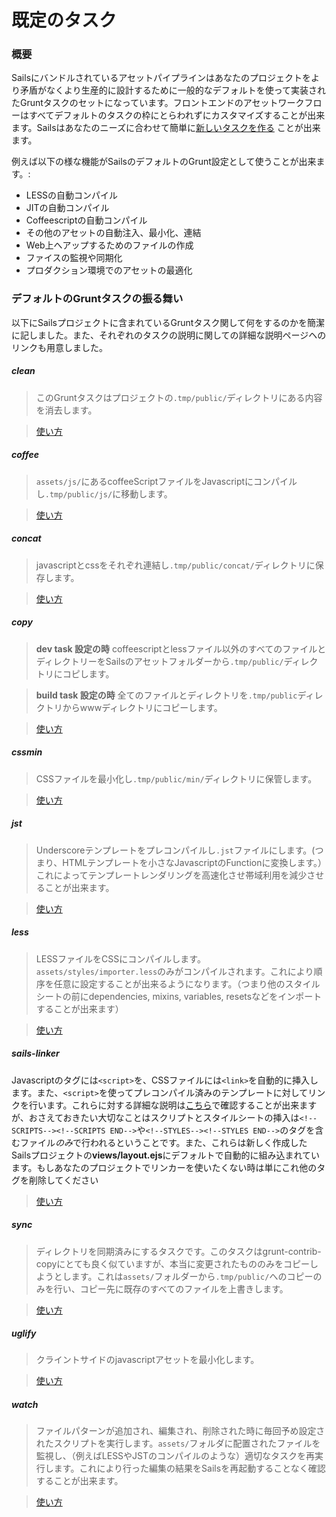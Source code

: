 # 既定のタスク

### 概要

Sailsにバンドルされているアセットパイプラインはあなたのプロジェクトをより矛盾がなくより生産的に設計するために一般的なデフォルトを使って実装されたGruntタスクのセットになっています。フロントエンドのアセットワークフローはすべてデフォルトのタスクの枠にとらわれずにカスタマイズすることが出来ます。Sailsはあなたのニーズに合わせて簡単に[新しいタスクを作る](http://sailsjs.org/documentation/concepts/Assets/TaskAutomation.html?q=task-configuration) ことが出来ます。
<!-- change link to: /documentation/concepts/assets/task-automation#?task-configuration once new site is live -->

例えば以下の様な機能がSailsのデフォルトのGrunt設定として使うことが出来ます。:
- LESSの自動コンパイル
- JITの自動コンパイル
- Coffeescriptの自動コンパイル
- その他のアセットの自動注入、最小化、連結
- Web上へアップするためのファイルの作成
- ファイスの監視や同期化
- プロダクション環境でのアセットの最適化

### デフォルトのGruntタスクの振る舞い

以下にSailsプロジェクトに含まれているGruntタスク関して何をするのかを簡潔に記しました。また、それぞれのタスクの説明に関しての詳細な説明ページヘのリンクも用意しました。

##### clean

> このGruntタスクはプロジェクトの`.tmp/public/`ディレクトリにある内容を消去します。

> [使い方](https://github.com/gruntjs/grunt-contrib-clean)

##### coffee

> `assets/js/`にあるcoffeeScriptファイルをJavascriptにコンパイルし`.tmp/public/js/`に移動します。

> [使い方](https://github.com/gruntjs/grunt-contrib-coffee)

##### concat

> javascriptとcssをそれぞれ連結し`.tmp/public/concat/`ディレクトリに保存します。

> [使い方](https://github.com/gruntjs/grunt-contrib-concat)

##### copy

> **dev task 設定の時**
> coffeescriptとlessファイル以外のすべてのファイルとディレクトリーをSailsのアセットフォルダーから`.tmp/public/`ディレクトリにコピします。

> **build task 設定の時**
> 全てのファイルとディレクトリを`.tmp/public`ディレクトリからwwwディレクトリにコピーします。

> [使い方](https://github.com/gruntjs/grunt-contrib-copy)

##### cssmin

> CSSファイルを最小化し`.tmp/public/min/`ディレクトリに保管します。

> [使い方](https://github.com/gruntjs/grunt-contrib-cssmin)

##### jst

> Underscoreテンプレートをプレコンパイルし`.jst`ファイルにします。(つまり、HTMLテンプレートを小さなJavascriptのFunctionに変換します。）これによってテンプレートレンダリングを高速化させ帯域利用を減少させることが出来ます。

> [使い方](https://github.com/gruntjs/grunt-contrib-jst)

##### less

> LESSファイルをCSSにコンパイルします。`assets/styles/importer.less`のみがコンパイルされます。これにより順序を任意に設定することが出来るようになります。（つまり他のスタイルシートの前にdependencies, mixins, variables, resetsなどをインポートすることが出来ます）

> [使い方](https://github.com/gruntjs/grunt-contrib-less)

##### sails-linker

Javascriptのタグには`<script>`を、CSSファイルには`<link>`を自動的に挿入します。また、`<script>`を使ってプレコンパイル済みのテンプレートに対してリンクを行います。これらに対する詳細な説明は[こちら](https://github.com/balderdashy/sails-generate-frontend/blob/master/docs/overview.md#a-litte-bit-more-about-sails-linking)で確認することが出来ますが、おさえておきたい大切なことはスクリプトとスタイルシートの挿入は`<!--SCRIPTS--><!--SCRIPTS END-->`や`<!--STYLES--><!--STYLES END-->`のタグを含むファイル*のみ*で行われるということです。また、これらは新しく作成したSailsプロジェクトの**views/layout.ejs**にデフォルトで自動的に組み込まれています。もしあなたのプロジェクトでリンカーを使いたくない時は単にこれ他のタグを削除してください

> [使い方](https://github.com/Zolmeister/grunt-sails-linker)

##### sync

> ディレクトリを同期済みにするタスクです。このタスクはgrunt-contrib-copyにとても良く似ていますが、本当に変更されたもののみをコピーしようとします。これは`assets/`フォルダーから`.tmp/public/`へのコピーのみを行い、コピー先に既存のすべてのファイルを上書きします。

> [使い方](https://github.com/tomusdrw/grunt-sync)

##### uglify

> クライントサイドのjavascriptアセットを最小化します。

> [使い方](https://github.com/gruntjs/grunt-contrib-uglify)

##### watch

> ファイルパターンが追加され、編集され、削除された時に毎回予め設定されたスクリプトを実行します。`assets/`フォルダに配置されたファイルを監視し、（例えばLESSやJSTのコンパイルのような）適切なタスクを再実行します。これにより行った編集の結果をSailsを再起動することなく確認することが出来ます。

> [使い方](https://github.com/gruntjs/grunt-contrib-watch)

<docmeta name="uniqueID" value="DefaultTasks764297">
<docmeta name="displayName" value="Default Tasks">
